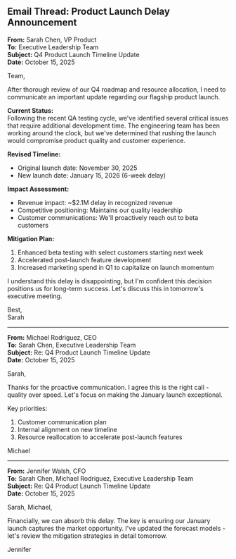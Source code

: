 ## Email Thread: Product Launch Delay Announcement

**From:** Sarah Chen, VP Product  
**To:** Executive Leadership Team  
**Subject:** Q4 Product Launch Timeline Update  
**Date:** October 15, 2025  

Team,

After thorough review of our Q4 roadmap and resource allocation, I need to communicate an important update regarding our flagship product launch.

**Current Status:**  
Following the recent QA testing cycle, we've identified several critical issues that require additional development time. The engineering team has been working around the clock, but we've determined that rushing the launch would compromise product quality and customer experience.

**Revised Timeline:**  
- Original launch date: November 30, 2025  
- New launch date: January 15, 2026 (6-week delay)  

**Impact Assessment:**  
- Revenue impact: ~$2.1M delay in recognized revenue  
- Competitive positioning: Maintains our quality leadership  
- Customer communications: We'll proactively reach out to beta customers  

**Mitigation Plan:**  
1. Enhanced beta testing with select customers starting next week  
2. Accelerated post-launch feature development  
3. Increased marketing spend in Q1 to capitalize on launch momentum  

I understand this delay is disappointing, but I'm confident this decision positions us for long-term success. Let's discuss this in tomorrow's executive meeting.

Best,  
Sarah

---

**From:** Michael Rodriguez, CEO  
**To:** Sarah Chen, Executive Leadership Team  
**Subject:** Re: Q4 Product Launch Timeline Update  
**Date:** October 15, 2025  

Sarah,

Thanks for the proactive communication. I agree this is the right call - quality over speed. Let's focus on making the January launch exceptional.

Key priorities:  
1. Customer communication plan  
2. Internal alignment on new timeline  
3. Resource reallocation to accelerate post-launch features  

Michael

---

**From:** Jennifer Walsh, CFO  
**To:** Sarah Chen, Michael Rodriguez, Executive Leadership Team  
**Subject:** Re: Q4 Product Launch Timeline Update  
**Date:** October 15, 2025  

Sarah, Michael,

Financially, we can absorb this delay. The key is ensuring our January launch captures the market opportunity. I've updated the forecast models - let's review the mitigation strategies in detail tomorrow.

Jennifer